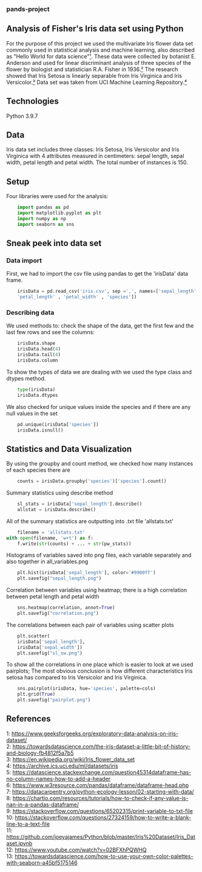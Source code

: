 ### pands-project
## Analysis of Fisher's Iris data set using Python 
For the purpose of this project we used the multivariate Iris flower data set commonly used in statistical analysis and machine learning, also described as "Hello World for data science"[¹][1]. These data were collected by botanist E. Anderson and used for linear discriminant analysis of three species of the flower by biologist and statistician R.A. Fisher in 1936.[²][2] The research showed that Iris Setosa is linearly separable from Iris Virginica and Iris Versicolor.[³][3] Data set was taken from UCI Machine Learning Repository.[⁴][4]

## Technologies
Python 3.9.7

## Data 
Iris data set includes three classes: Iris Setosa, Iris Versicolor and Iris Virginica with 4 attributes measured in centimeters: sepal length, sepal width, petal length and petal width. The total number of instances is 150.

## Setup
Four libraries were used for the analysis:
```python
    import pandas as pd
    import matplotlib.pyplot as plt
    import numpy as np
    import seaborn as sns
```

## Sneak peek into data set 
### Data import
First, we had to import the csv file using pandas to get the 'irisData' data frame.
```python
    irisData = pd.read_csv('iris.csv', sep =',', names=['sepal_length' , 'sepal_width' , 
    'petal_length' , 'petal_width' , 'species'])
```
### Describing data
We used methods to: check the shape of the data, get the first few and the last few rows and see the columns: 
```python
    irisData.shape
    irisData.head(4)
    irisData.tail(4)
    irisData.column
```

To show the types of data we are dealing with we used the type class and dtypes method.
```python
    type(irisData)
    irisData.dtypes
```

We also checked for unique values inside the species and if there are any null values in the set
```python
    pd.unique(irisData['species'])
    irisData.isnull()
```

## Statistics and Data Visualization 
By using the groupby and count method, we checked how many instances of each species there are
```python 
    counts = irisData.groupby('species')['species'].count()
```

Summary statistics using describe method
```python
    sl_stats = irisData['sepal_length'].describe()
    allstat = irisData.describe()
```

All of the summary statistics are outputting into .txt file 'allstats.txt'
```python
    filename = 'allstats.txt'
with open(filename, 'w+t') as f:
    f.write(str(counts) + ... + str(pw_stats))
```

Histograms of variables saved into png files, each variable separately and also together in all_variables.png
```python
    plt.hist(irisData['sepal_length'], color='#9900ff')
    plt.savefig("sepal_length.png")
```

Correlation between variables using heatmap; there is a high correlation between petal length and petal width
```python
    sns.heatmap(correlation, annot=True)
    plt.savefig("correlation.png")
```

The correlations between each pair of variables using scatter plots
```python 
    plt.scatter(
    irisData['sepal_length'], 
    irisData['sepal_width'])
    plt.savefig("sl_sw.png")
```

To show all the correlations in one place which is easier to look at we used pairplots;
The most obvious conclusion is how different characteristics Iris setosa has compared to Iris Versicolor and Iris Virginica. 
```python
    sns.pairplot(irisData, hue='species', palette=cols)
    plt.grid(True)
    plt.savefig("pairplot.png")
```

## References
[1]: https://www.geeksforgeeks.org/exploratory-data-analysis-on-iris-dataset/        
[2]: https://towardsdatascience.com/the-iris-dataset-a-little-bit-of-history-and-biology-fb4812f5a7b5    
[3]: https://en.wikipedia.org/wiki/Iris_flower_data_set  
[4]: https://archive.ics.uci.edu/ml/datasets/iris    

1:  https://www.geeksforgeeks.org/exploratory-data-analysis-on-iris-dataset/  
2:  https://towardsdatascience.com/the-iris-dataset-a-little-bit-of-history-and-biology-fb4812f5a7b5  
3:  https://en.wikipedia.org/wiki/Iris_flower_data_set  
4:  https://archive.ics.uci.edu/ml/datasets/iris  
5:  https://datascience.stackexchange.com/question45314dataframe-has-no-column-names-how-to-add-a-header    
6:  https://www.w3resource.com/pandas/dataframe/dataframe-head.php  
7:  https://datacarpentry.org/python-ecology-lesson/02-starting-with-data/  
8:  https://chartio.com/resources/tutorials/how-to-check-if-any-value-is-nan-in-a-pandas-dataframe/  
9:  https://stackoverflow.com/questions/65202315/print-variable-to-txt-file    
10: https://stackoverflow.com/questions/27324159/how-to-write-a-blank-line-to-a-text-file  
11: https://github.com/joeyajames/Python/blob/master/Iris%20Dataset/Iris_Dataset.ipynb  
12: https://www.youtube.com/watch?v=02BFXhPQWHQ  
13: https://towardsdatascience.com/how-to-use-your-own-color-palettes-with-seaborn-a45bf5175146  
